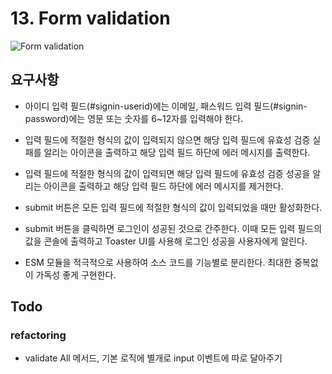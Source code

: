 # 13. Form validation

![Form validation](https://poiemaweb.com/assets/fs-images/exercise/form-validation-1.gif)

## 요구사항

- 아이디 입력 필드(#signin-userid)에는 이메일, 패스워드 입력 필드(#signin-password)에는 영문 또는 숫자를 6~12자를 입력해야 한다.

- 입력 필드에 적절한 형식의 값이 입력되지 않으면 해당 입력 필드에 유효성 검증 실패를 알리는 아이콘을 출력하고 해당 입력 필드 하단에 에러 메시지를 출력한다.

- 입력 필드에 적절한 형식의 값이 입력되면 해당 입력 필드에 유효성 검증 성공을 알리는 아이콘을 출력하고 해당 입력 필드 하단에 에러 메시지를 제거한다.

- submit 버튼은 모든 입력 필드에 적절한 형식의 값이 입력되었을 때만 활성화한다.

- submit 버튼을 클릭하면 로그인이 성공된 것으로 간주한다. 이때 모든 입력 필드의 값을 콘솔에 출력하고 Toaster UI를 사용해 로그인 성공을 사용자에게 알린다.

- ESM 모듈을 적극적으로 사용하여 소스 코드를 기능별로 분리한다.
  최대한 중복없이 가독성 좋게 구현한다.

## Todo

### refactoring

- validate All 메서드, 기본 로직에 별개로 input 이벤트에 따로 달아주기
